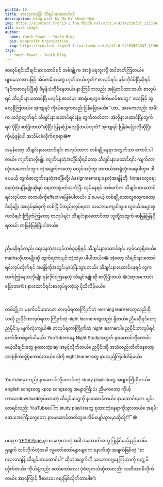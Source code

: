 ```yaml
---
postId: 16
title: စာလေ့လာချိန် သီချင်းနားထောင်ရင်
description: blog post by Ma Ei Khine Myo
img: https://scontent.frgn13-1.fna.fbcdn.net/v/t1.0-9/142728337_1333341793700323_6569434765161057950_o.jpg?_nc_cat=102&ccb=2&_nc_sid=8bfeb9&_nc_eui2=AeG6t4GVJ_YGVCOxgx5HOoueOS21DEy5mOE5LbUMTLmY4Uw3-SlTDebUQJMf02HM8L7G7qbWnVLtqbWfYqVMIsL5&_nc_ohc=H0BPENaspUkAX8_6tdG&_nc_ht=scontent.frgn13-1.fna&oh=28b87c60f5e72161c55a87cd7d6d1150&oe=603A5E72
alt: nice image
author: 
  name: Youth Power - Youth Blog
  bio: Nonprofit Organization
  img: https://scontent.frgn13-1.fna.fbcdn.net/v/t1.0-9/103564337_139668734412592_5139813618593832288_n.jpg?_nc_cat=106&ccb=2&_nc_sid=09cbfe&_nc_eui2=AeGUw8vPxqZuiHxIC8WzpvBcH5NUaDVJcwgfk1RoNUlzCFdVLrJ2nZeMt4FgmRu-KRysVwEM8P29EFtGnO2z5fAu&_nc_ohc=7KRyFuCSIXEAX-RQyI6&_nc_ht=scontent.frgn13-1.fna&oh=068d9fdf57bb45006ca15a0ba15826a0&oe=6038FD01
tags: 
  - Youth Power - Youth Blog
---
```


စာလုပ်ရင်းသီချင်းနားထောင်ရင် တစ်ချို့က အာရုံမရဘူးလို့ ထင်တတ်ကြတယ်။ များသောအားဖြင့် အိမ်ကမိဘတွေ ဟုတ်တယ်ဟုတ်? စာလုပ်ရင်း ဖုန်းကိုင်မိပြီဆိုရင် "နင်ကစာလုပ်ပြီဆို ဒီဖုန်းပဲကိုင်နေတယ်၊ နားကြပ်ကလည်း အမြဲတပ်ထားတယ်၊ စာလုပ်ရင် သီချင်းနားထောင်ပြီ မလုပ်နဲ့ စာထဲမှာ အာရုံမရဘူး၊ စိတ်မ၀င်စားဘူး" စသဖြင့် ဆူလေ့ရှိကြတယ်။ အဲ့ကျရင် ကိုယ်တွေကလည်းပြန်ပြောမယ်။ "ဟာ...အမေကလည်း သမီးက သင်္ချာတွက်ရင် သီချင်းနားထောင်ရင်းနဲ့မှ တွက်တတ်တာ၊ အဲ့လိုနားထောင်ပြီးတွက်ရင် ပိုပြီး စာပြီးတယ်"ဆိုပြီး ပြန်ပြောလေ့ရှိတယ်ဟုတ်? အဲ့ကျရင် ပြန်ခံပြောလို့ဆိုပြီး ကိုယ့်ဖုန်းပါ အသိမ်းခံလိုက်ရရော😂💔
<br>

အမှန်တော့ သီချင်းနားထောင်ရင်း စာလုပ်တာက တစ်ချို့နေရာအတွက်သာ ကောင်းပါတယ်။ ကျက်စာလိုမျိုး ကျက်နေတဲ့အချိန်ဆိုရင်တော့ သီချင်းနားထောင်ရင်း ကျက်တာလုံး၀မကောင်းဘူး။ အဲ့အချက်ကတော့ မလုပ်သင့်ဘူး တကယ်အာရုံလုံး၀မရပါဘူး။ ဒါပေမယ့် တွက်စာတွက်နေတဲ့အချိန်တို့၊ Assignmentရေးနေတဲ့အချိန်တို့၊ Notesတွေရေးနေတဲ့အချိန်မျိုးဆိုရင် ရေးတာနဲ့ပတ်သက်ပြီး လုပ်နေရင် တစ်ဖက်က သီချင်းနားထောင်ရင်းလုပ်တာ တကယ်ကိုeffectiveဖြစ်ပါတယ်။ ဒါပေမယ့် တစ်ချို့သောလူတွေကတော့ ဒီလိုမျိုး အလုပ်နှစ်ခုကို တစ်ပြိုင်တည်းလုပ်ရတာ သဘောမကျပါဘူး။ လူငယ်အများစုကသီချင်းကြိုက်ကြတော့ စာလုပ်ရင်း သီချင်းနားထောင်တာ သူတို့အတွက် စာမြန်မြန်ပိုရတယ်၊ စာမြန်မြန်ပြီးပါတယ်။

<br>

ညီမဆိုရင်လည်း ရေးနေတဲ့အလုပ်တစ်ခုခုရှိရင် သီချင်းနားထောင်ရင်း လုပ်လေ့ရှိတယ်။ mathsလိုဟာမျိုးဆို တွက်ရတာပျင်းတဲ့ထဲမှာ ပါပါတယ်။😂 အဲ့တော့ သီချင်းနားထောင်ရင်းလုပ်လိုက်ရင် အချိန်တိုအတွင်းမှာပဲပြီးသွားတယ်။ သီချင်းနားထောင်နေရင် လူက တက်ကြွနေသလိုမျိုး ၀ုန်းဒိုင်းကြဲနေတဲ့ သီချင်းမျိုးဆို စာပိုပြီးတယ် 😂(အာ့အကောင်းပြောတာ😝) နားထောင်ရင်းစာလုပ်ဖူးတဲ့သူ ပိုသိလိမ့်မယ်။

<br>

တစ်ချို့က မနက်ခင်းစောစော စာလုပ်ရတာကြိုက်တဲ့ morning learnerတွေလည်းရှိသလို
ညပိုင်းစာလုပ်ရတာ ကြိုက်တဲ့ night learnerတွေလည်း ရှိတယ်။ ညီမဆိုရင်တော့ ညပိုင်းမှ မျက်လုံးကျယ်😂 စာလုပ်ရတာကြိုက်တဲ့ night learnerပါ။ ညပိုင်းစာလုပ်ရင် ကော်ဖီတစ်ခွက်ပါမယ်။ YouTubeကနေ Night Studyအတွက် နားထောင်လို့ကောင်းမယ့်သီချင်းတွေ စုထားတဲ့playlistဖွင့်လိုက်တယ်။ ညပိုင်းဆို အသံလည်းတိတ်နေတော့ အာရုံစိုက်လို့ပိုကောင်းတယ်။ ဒါကို night learnerတွေ နားလည်ကြပါလိမ့်မယ်။

<br>

YouTubeမှာလည်း နားထောင်လို့ကောင်းတဲ့ study playlistတွေ အများကြီးရှိတယ်။ english songsတွေ kpop songsတွေ အများကြီးပဲ။ ညီမကတော့ ကိုယ့်ဘာသာdownloadလုပ်ထားတဲ့ သီချင်းတွေကို နားထောင်တယ်။ နားထောင်ရတာ ပျင်းလာရင်လည်း YouTubeပေါ်က study playlistတွေ စုထားတဲ့နေရာကိုသွားတယ်။ အရမ်းအေးအေးကြီးတွေတော့ နားမထောင်တတ်ဘူး။ အိပ်ပျော်သွားမှာဆိုလို့😴😂

<br>

မနေ့က <a href="https://www.facebook.com/youthpoweryouthblog" target="blank">YPYB Page </a>မှာ စာလေ့လာတဲ့အခါ အထောက်အကူ ပြုနိုင်မယ့်နည်းလမ်း ၅ချက် တင်လိုက်တဲ့အခါ လူတော်တော်များများက နောက်ဆုံးအချက်ဖြစ်တဲ့ "စာလေ့လာချိန် သီချင်းနားထောင်ပါ" ဆိုတဲ့အချက်ကို သဘောကျနေကြတာကို တွေ့ မိလိုက်တယ်။ ကိုယ်နဲ့လည်း တော်တော်လေး ပုံစံတူတယ်ဆိုတာလည်း သတိထားမိလိုက်တယ်။ အာ့ကြောင့် ဒီစာလေး ရေးဖြစ်လိုက်တာပါ။😗